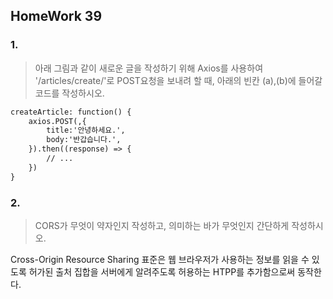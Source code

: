 ## HomeWork 39

### 1.

> 아래 그림과 같이 새로운 글을 작성하기 위해 Axios를 사용하여 '/articles/create/'로 POST요청을 보내려 할 때, 아래의 빈칸 (a),(b)에 들어갈 코드를 작성하시오.

```html
createArticle: function() {
	axios.POST(,{
		title:'안녕하세요.',
		body:'반갑습니다.',
	}).then((response) => {
		// ...	
	})
}
```

### 2.

> CORS가 무엇이 약자인지 작성하고, 의미하는 바가 무엇인지 간단하게 작성하시오.

Cross-Origin Resource Sharing 표준은 웹 브라우저가 사용하는 정보를 읽을 수 있도록 허가된 출처 집합을 서버에게 알려주도록 허용하는 HTPP를 추가함으로써 동작한다.

